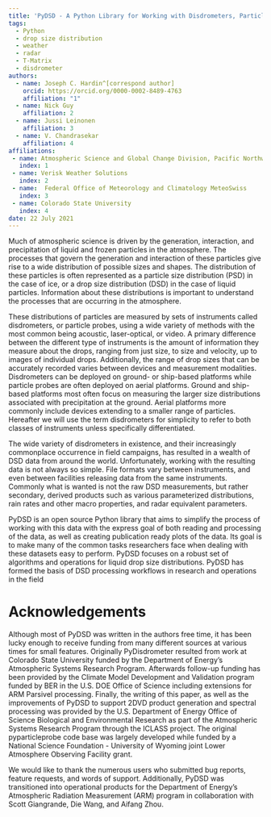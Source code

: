 ```yaml
---
title: 'PyDSD - A Python Library for Working with Disdrometers, Particle Probes, and Drop Size Distribution Data.'
tags:
  - Python
  - drop size distribution
  - weather
  - radar
  - T-Matrix
  - disdrometer
authors:
  - name: Joseph C. Hardin^[correspond author]
    orcid: https://orcid.org/0000-0002-8489-4763
    affiliation: "1"
  - name: Nick Guy 
    affiliation: 2
  - name: Jussi Leinonen 
    affiliation: 3
  - name: V. Chandrasekar
    affiliation: 4
affiliations:
 - name: Atmospheric Science and Global Change Division, Pacific Northwest National Laboratory
   index: 1
 - name: Verisk Weather Solutions
   index: 2
 - name:  Federal Office of Meteorology and Climatology MeteoSwiss
   index: 3
 - name: Colorado State University
   index: 4
date: 22 July 2021
---
```

Much of atmospheric science is driven by the generation, interaction, and precipitation of liquid and frozen particles in the atmosphere. The processes that govern the generation and interaction of these particles give rise to a wide distribution of possible sizes and shapes. The distribution of these particles is often represented as a particle size distribution (PSD) in the case of ice, or a drop size distribution (DSD) in the case of liquid particles.  Information about these distributions is important to understand the processes that are occurring in the atmosphere. 

These distributions of particles are measured by sets of instruments called disdrometers, or particle probes, using a wide variety of methods with the most common being acoustic, laser-optical, or video. A primary difference between the different type of instruments is the amount of information they measure about the drops, ranging from just size, to size and velocity, up to images of individual drops. Additionally, the range of drop sizes that can be accurately recorded varies between devices and measurement modalities. Disdrometers can be deployed on ground- or ship-based platforms while particle probes are often deployed on aerial platforms. Ground and ship-based platforms most often focus on measuring the larger size distributions associated with precipitation at the ground. Aerial platforms more commonly include devices extending to a smaller range of particles. Hereafter we will use the term disdrometers for simplicity to refer to both classes of instruments unless specifically differentiated. 

The wide variety of disdrometers in existence, and their increasingly commonplace occurrence in field campaigns, has resulted in a wealth of DSD data from around the world. Unfortunately, working with the resulting data is not always so simple. File formats vary between instruments, and even between facilities releasing data from the same instruments. Commonly what is wanted is not the raw DSD measurements, but rather secondary, derived products such as various parameterized distributions, rain rates and other macro properties, and radar equivalent parameters. 

PyDSD is an open source Python library that aims to simplify the process of working with this data with the express goal of both reading and processing of the data, as well as creating publication ready plots of the data. Its goal is to make many of the common tasks researchers face when dealing with these datasets easy to perform. PyDSD focuses on a robust set of algorithms and operations for liquid drop size distributions. PyDSD has formed the basis of DSD processing workflows in research and operations in the field

# Acknowledgements
Although most of PyDSD was written in the authors free time, it has been lucky enough to receive funding from many different sources at various times for small features. Originally PyDisdrometer resulted from work at Colorado State University funded by the Department of Energy’s Atmospheric Systems Research Program. Afterwards follow-up funding has been provided by the Climate Model Development and Validation program funded by BER in the U.S. DOE Office of Science
including extensions for ARM Parsivel processing. Finally, the writing of this paper, as well as the improvements of PyDSD to support 2DVD product generation and spectral processing was provided by the U.S. Department of Energy Office of Science Biological and Environmental Research as part of the Atmospheric Systems Research Program through the ICLASS project. The original pyparticleprobe code base was largely developed while funded by a National Science Foundation - University of Wyoming joint Lower Atmosphere Observing Facility grant. 


We would like to thank the numerous users who submitted bug reports, feature requests, and words of support. Additionally, PyDSD was transitioned into operational products for the Department of Energy’s Atmospheric Radiation Measurement (ARM) program in collaboration with Scott Giangrande, Die Wang, and Aifang Zhou. 

